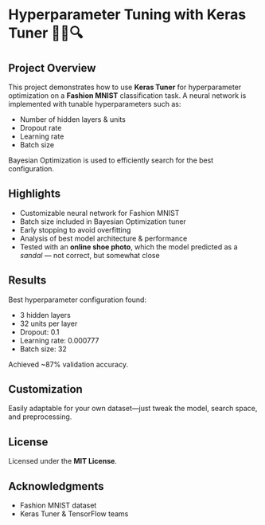# Hyperparameter Tuning with Keras Tuner 🧠👟🔍

## Project Overview

This project demonstrates how to use **Keras Tuner** for hyperparameter optimization on a **Fashion MNIST** classification task. A neural network is implemented with tunable hyperparameters such as:

- Number of hidden layers & units  
- Dropout rate  
- Learning rate  
- Batch size  

Bayesian Optimization is used to efficiently search for the best configuration.

## Highlights

- Customizable neural network for Fashion MNIST
- Batch size included in Bayesian Optimization tuner
- Early stopping to avoid overfitting
- Analysis of best model architecture & performance
- Tested with an **online shoe photo**, which the model predicted as a *sandal* — not correct, but somewhat close

## Results

Best hyperparameter configuration found:
- 3 hidden layers  
- 32 units per layer  
- Dropout: 0.1  
- Learning rate: 0.000777  
- Batch size: 32  

Achieved ~87% validation accuracy.

## Customization

Easily adaptable for your own dataset—just tweak the model, search space, and preprocessing.

## License

Licensed under the **MIT License**.

## Acknowledgments

- Fashion MNIST dataset  
- Keras Tuner & TensorFlow teams  
